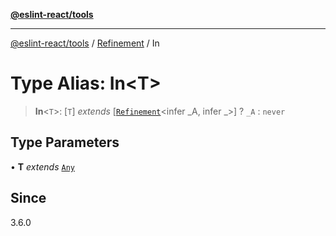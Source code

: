 [**@eslint-react/tools**](../../../README.md)

***

[@eslint-react/tools](../../../README.md) / [Refinement](../README.md) / In

# Type Alias: In\<T\>

> **In**\<`T`\>: [`T`] *extends* [[`Refinement`](../../../interfaces/Refinement.md)\<infer \_A, infer \_\>] ? `_A` : `never`

## Type Parameters

• **T** *extends* [`Any`](Any.md)

## Since

3.6.0
